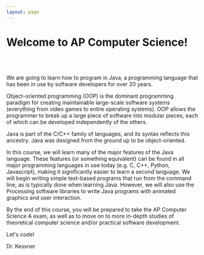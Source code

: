 ```yaml
---
layout: page
---
```


# Welcome to AP Computer Science!

<br/>
<div class="sketch-container" id="phyllotaxisContainer"></div>  
<br/>

<script src="phyllotaxis/phyllotaxis.js"></script>

<script>
    let phyllotaxis = new p5(addHandlers(phyllotaxisSketchMaker), "phyllotaxisContainer");
</script>

We are going to learn how to program in Java, a programming language that has
been in use by software developers for over 20 years. 

Object-oriented programming (OOP) is the dominant programming paradigm for
creating maintainable large-scale software systems (everything from video games
to entire operating systems).  OOP allows the programmer to break up a large
piece of software into modular pieces, each of which can be developed
independently of the others.  

Java is part of the C/C++ family of languages, and its syntax reflects this
ancestry.  Java was designed from the ground up to be object-oriented.

In this course, we will learn many of the major features of the Java language.
These features (or something equivalent) can be found in all major programming
languages in use today (e.g.  C, C++, Python, Javascript), making it
significantly easier to learn a second language.  We will begin writing simple
text-based programs that run from the command line, as is typically done when
learning Java.  However, we will also use the Processing software libraries to
write Java programs with animated graphics and user interaction.

By the end of this course, you will be prepared to take the AP Computer Science
A exam, as well as to move on to more in-depth studies of theoretical computer
science and/or practical software development.

Let's code!



Dr. Kessner


